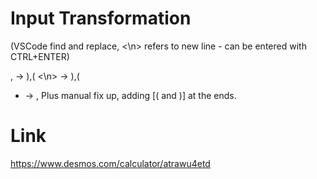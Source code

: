 # Input Transformation

(VSCode find and replace, <\n> refers to new line - can be entered with CTRL+ENTER)

, -> ),(
<\n> -> ),(
- -> ,
Plus manual fix up, adding [( and )] at the ends.

# Link

https://www.desmos.com/calculator/atrawu4etd
